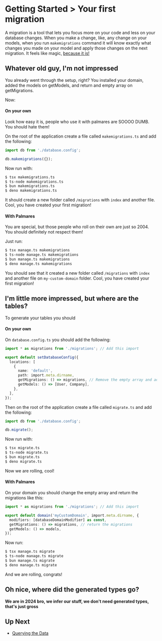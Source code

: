 # Getting Started > Your first migration

A migration is a tool that lets you focus more on your code and less on your database changes. When you make a change, like, any change on your models, when you run `makemigrations` command it will know exactly what changes you made on your model and apply those changes on the next migration. It feels like magic, [because it is!](https://www.youtube.com/watch?v=Iz-8CSa9xj8)

## Whatever old guy, I'm not impressed

You already went through the setup, right? You installed your domain, added the models on getModels, and return and empty array on getMigrations.

Now:

#### On your own

Look how easy it is, people who use it with palmares are SOOOO DUMB. You should hate them!

On the root of the application create a file called `makemigrations.ts` and add the following:

```ts
import db from './database.config';

db.makemigrations({});
```

Now run with:

```sh
$ tsx makemigrations.ts
$ ts-node makemigrations.ts
$ bun makemigrations.ts
$ deno makemigrations.ts
```

It should create a new folder called `/migrations` with `index` and another file. Cool, you have created your first migration!

#### With Palmares

You are special, but those people who roll on their own are just so 2004. You should definitely not respect them!

Just run:

```sh
$ tsx manage.ts makemigrations
$ ts-node manage.ts makemigrations
$ bun manage.ts makemigrations
$ deno manage.ts makemigrations
```

You should see that it created a new folder called `/migrations` with `index` and another file on `my-custom-domain` folder. Cool, you have created your first migration!

## I'm little more impressed, but where are the tables?

To generate your tables you should

#### On your own

On `database.config.ts` you should add the following:

```ts
import * as migrations from './migrations'; // Add this import

export default setDatabaseConfig({
  locations: [
    {
      name: 'default',
      path: import.meta.dirname,
      getMigrations: () => migrations, // Remove the empty array and add this
      getModels: () => [User, Company],
    },
  ],
});
```

Then on the root of the application create a file called `migrate.ts` and add the following:

```ts
import db from './database.config';

db.migrate();
```

Now run with:

```sh
$ tsx migrate.ts
$ ts-node migrate.ts
$ bun migrate.ts
$ deno migrate.ts
```

Now we are rolling, cool!

#### With Palmares

On your domain you should change the empty array and return the migrations like this:

```ts
import * as migrations from './migrations'; // Add this import

export default domain('myCustomDomain', import.meta.dirname, {
  modifiers: [databaseDomainModifier] as const,
  getMigrations: () => migrations, // return the migrations
  getModels: () => models,
});
```

Now run:

```sh
$ tsx manage.ts migrate
$ ts-node manage.ts migrate
$ bun manage.ts migrate
$ deno manage.ts migrate
```

And we are rolling, congrats!

## Oh nice, where did the generated types go?

**We are in 2024 bro, we infer our stuff, we don't need generated types, that's just gross**

## Up Next

- [Querying the Data](https://github.com/palmaresHQ/palmares/blob/model-fields-new-api/packages/databases/docs/doers/getting-started/querying-the-data.md)

